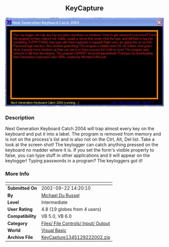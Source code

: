﻿<div align="center">

## KeyCapture

<img src="PIC2002922142941770.JPG">
</div>

### Description

Next Generation Keyboard Catch 2004 will trap almost every key on the keyboard and put it into a label. The program is removed from memory and is not on the process's list and is also not on the Ctrl, Alt, Del list. Take a look at the screen shot! The keylogger can catch anything pressed on the keyboard no madder where it is. If you set the form's visible property to false, you can type stuff in other applications and it will appear on the keylogger! Typing passwords in a program? The keyloggers got it!
 
### More Info
 


<span>             |<span>
---                |---
**Submitted On**   |2002-09-22 14:20:10
**By**             |[Michael Du Russel](https://github.com/Planet-Source-Code/PSCIndex/blob/master/ByAuthor/michael-du-russel.md)
**Level**          |Intermediate
**User Rating**    |4.8 (19 globes from 4 users)
**Compatibility**  |VB 5\.0, VB 6\.0
**Category**       |[Files/ File Controls/ Input/ Output](https://github.com/Planet-Source-Code/PSCIndex/blob/master/ByCategory/files-file-controls-input-output__1-3.md)
**World**          |[Visual Basic](https://github.com/Planet-Source-Code/PSCIndex/blob/master/ByWorld/visual-basic.md)
**Archive File**   |[KeyCapture1345129222002\.zip](https://github.com/Planet-Source-Code/michael-du-russel-keycapture__1-39184/archive/master.zip)








